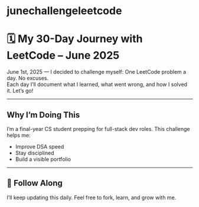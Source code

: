 # junechallengeleetcode

# 🗓️ My 30-Day Journey with LeetCode – June 2025

June 1st, 2025 — I decided to challenge myself: One LeetCode problem a day. No excuses.  
Each day I’ll document what I learned, what went wrong, and how I solved it. Let’s go!

---

## Why I’m Doing This

I’m a final-year CS student prepping for full-stack dev roles. This challenge helps me:

- Improve DSA speed
- Stay disciplined
- Build a visible portfolio

---

## 📌 Follow Along

I’ll keep updating this daily. Feel free to fork, learn, and grow with me.

